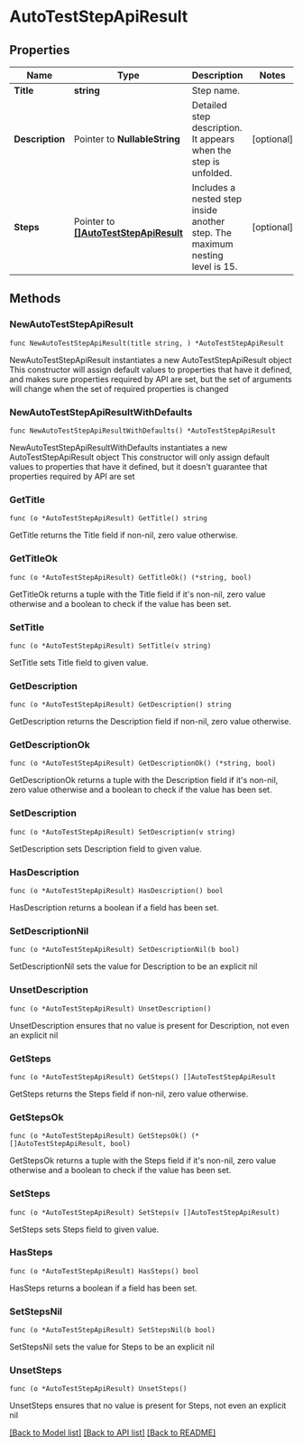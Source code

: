 # AutoTestStepApiResult

## Properties

Name | Type | Description | Notes
------------ | ------------- | ------------- | -------------
**Title** | **string** | Step name. | 
**Description** | Pointer to **NullableString** | Detailed step description. It appears when the step is unfolded. | [optional] 
**Steps** | Pointer to [**[]AutoTestStepApiResult**](AutoTestStepApiResult.md) | Includes a nested step inside another step. The maximum nesting level is 15. | [optional] 

## Methods

### NewAutoTestStepApiResult

`func NewAutoTestStepApiResult(title string, ) *AutoTestStepApiResult`

NewAutoTestStepApiResult instantiates a new AutoTestStepApiResult object
This constructor will assign default values to properties that have it defined,
and makes sure properties required by API are set, but the set of arguments
will change when the set of required properties is changed

### NewAutoTestStepApiResultWithDefaults

`func NewAutoTestStepApiResultWithDefaults() *AutoTestStepApiResult`

NewAutoTestStepApiResultWithDefaults instantiates a new AutoTestStepApiResult object
This constructor will only assign default values to properties that have it defined,
but it doesn't guarantee that properties required by API are set

### GetTitle

`func (o *AutoTestStepApiResult) GetTitle() string`

GetTitle returns the Title field if non-nil, zero value otherwise.

### GetTitleOk

`func (o *AutoTestStepApiResult) GetTitleOk() (*string, bool)`

GetTitleOk returns a tuple with the Title field if it's non-nil, zero value otherwise
and a boolean to check if the value has been set.

### SetTitle

`func (o *AutoTestStepApiResult) SetTitle(v string)`

SetTitle sets Title field to given value.


### GetDescription

`func (o *AutoTestStepApiResult) GetDescription() string`

GetDescription returns the Description field if non-nil, zero value otherwise.

### GetDescriptionOk

`func (o *AutoTestStepApiResult) GetDescriptionOk() (*string, bool)`

GetDescriptionOk returns a tuple with the Description field if it's non-nil, zero value otherwise
and a boolean to check if the value has been set.

### SetDescription

`func (o *AutoTestStepApiResult) SetDescription(v string)`

SetDescription sets Description field to given value.

### HasDescription

`func (o *AutoTestStepApiResult) HasDescription() bool`

HasDescription returns a boolean if a field has been set.

### SetDescriptionNil

`func (o *AutoTestStepApiResult) SetDescriptionNil(b bool)`

 SetDescriptionNil sets the value for Description to be an explicit nil

### UnsetDescription
`func (o *AutoTestStepApiResult) UnsetDescription()`

UnsetDescription ensures that no value is present for Description, not even an explicit nil
### GetSteps

`func (o *AutoTestStepApiResult) GetSteps() []AutoTestStepApiResult`

GetSteps returns the Steps field if non-nil, zero value otherwise.

### GetStepsOk

`func (o *AutoTestStepApiResult) GetStepsOk() (*[]AutoTestStepApiResult, bool)`

GetStepsOk returns a tuple with the Steps field if it's non-nil, zero value otherwise
and a boolean to check if the value has been set.

### SetSteps

`func (o *AutoTestStepApiResult) SetSteps(v []AutoTestStepApiResult)`

SetSteps sets Steps field to given value.

### HasSteps

`func (o *AutoTestStepApiResult) HasSteps() bool`

HasSteps returns a boolean if a field has been set.

### SetStepsNil

`func (o *AutoTestStepApiResult) SetStepsNil(b bool)`

 SetStepsNil sets the value for Steps to be an explicit nil

### UnsetSteps
`func (o *AutoTestStepApiResult) UnsetSteps()`

UnsetSteps ensures that no value is present for Steps, not even an explicit nil

[[Back to Model list]](../README.md#documentation-for-models) [[Back to API list]](../README.md#documentation-for-api-endpoints) [[Back to README]](../README.md)


